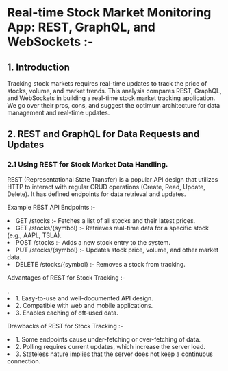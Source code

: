 <h1> Real-time Stock Market Monitoring App: REST, GraphQL, and WebSockets :- </h1>
<p></p>
<h2>1. Introduction</h2>

<p>Tracking stock markets requires real-time updates to track the price of stocks, volume, and market trends. This analysis compares REST, GraphQL, and WebSockets in building a real-time stock market tracking application. We go over their pros, cons, and suggest the optimum architecture for data management and real-time updates.</p>


<h2>2. REST and GraphQL for Data Requests and Updates</h2>
<P></P>
<h3>2.1 Using REST for Stock Market Data Handling.</h3>
<P></P>
<p>REST (Representational State Transfer) is a popular API design that utilizes HTTP to interact with regular CRUD operations (Create, Read, Update, Delete). It has defined endpoints for data retrieval and updates.</p>

<p>Example REST API Endpoints :-</p>

<li>GET /stocks :- Fetches a list of all stocks and their latest prices.</li>
<li>GET /stocks/{symbol} :- Retrieves real-time data for a specific stock (e.g., AAPL, TSLA).</li>
<li>POST /stocks :- Adds a new stock entry to the system.</li>
<li>PUT /stocks/{symbol} :- Updates stock price, volume, and other market data.</li>
<li>DELETE /stocks/{symbol} :- Removes a stock from tracking.</li>

<p>Advantages of REST for Stock Tracking :-</p>.

<li>1. Easy-to-use and well-documented API design.</li>
<li>2. Compatible with web and mobile applications.</li>
<li>3. Enables caching of oft-used data.</li>

<p>Drawbacks of REST for Stock Tracking :-</p>

<li>1. Some endpoints cause under-fetching or over-fetching of data.</li>
<li>2. Polling requires current updates, which increase the server load.</li>
<li>3. Stateless nature implies that the server does not keep a continuous connection.</li>

